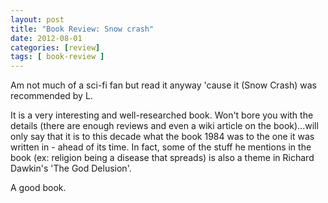 ```yaml
---
layout: post
title: "Book Review: Snow crash"
date: 2012-08-01
categories: [review]
tags: [ book-review ]
---
```

Am not much of a sci-fi fan but read it anyway 'cause it (Snow Crash) was recommended by L. 

It is a very interesting and well-researched book. Won't bore you with the details (there are enough reviews and even a wiki article on the book)...will only say that it is to this decade what the book 1984 was to the one it was written in - ahead of its time. In fact, some of the stuff he mentions in the book (ex: religion being a disease that spreads) is also a theme in Richard Dawkin's 'The God Delusion'. 

A good book.
